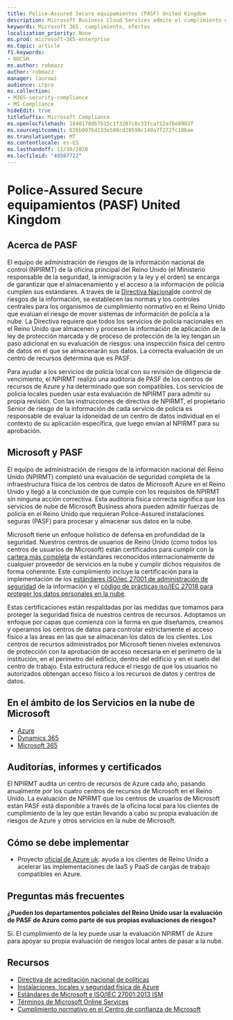 ```yaml
---
title: Police-Assured Secure equipamientos (PASF) United Kingdom
description: Microsoft Business Cloud Services admite el cumplimiento de la ley de Reino Unido que requiere Police-Assured instalaciones seguras para procesar y almacenar sus datos en la nube.
keywords: Microsoft 365, cumplimiento, ofertas
localization_priority: None
ms.prod: microsoft-365-enterprise
ms.topic: article
f1.keywords:
- NOCSH
ms.author: robmazz
author: robmazz
manager: laurawi
audience: itpro
ms.collection:
- M365-security-compliance
- MS-Compliance
hideEdit: true
titleSuffix: Microsoft Compliance
ms.openlocfilehash: 1840178db7b15c1f3207c0c33fcaf12af6e8902f
ms.sourcegitcommit: 626b0076d133e588cd28598c149a7f272fc18bae
ms.translationtype: MT
ms.contentlocale: es-ES
ms.lasthandoff: 11/30/2020
ms.locfileid: "49507722"
---
```

# <a name="police-assured-secure-facilities-pasf-united-kingdom"></a>Police-Assured Secure equipamientos (PASF) United Kingdom

## <a name="about-pasf"></a>Acerca de PASF

El equipo de administración de riesgos de la información nacional de control (NPIRMT) de la oficina principal del Reino Unido (el Ministerio responsable de la seguridad, la inmigración y la ley y el orden) se encarga de garantizar que el almacenamiento y el acceso a la información de policía cumplen sus estándares. A través de la [Directiva Nacional](http://library.college.police.uk/docs/APP-National-Policing-Information-Risk-Management-Policy.pdf)de control de riesgos de la información, se establecen las normas y los controles centrales para los organismos de cumplimiento normativo en el Reino Unido que evalúan el riesgo de mover sistemas de información de policía a la nube. La Directiva requiere que todos los servicios de policía nacionales en el Reino Unido que almacenen y procesen la información de aplicación de la ley de protección marcada y de proceso de protección de la ley tengan un paso adicional en su evaluación de riesgos: una inspección física del centro de datos en el que se almacenarán sus datos. La correcta evaluación de un centro de recursos determina que es PASF.

Para ayudar a los servicios de policía local con su revisión de diligencia de vencimiento, el NPIRMT realizó una auditoría de PASF de los centros de recursos de Azure y ha determinado que son compatibles. Los servicios de policía locales pueden usar esta evaluación de NPIRMT para admitir su propia revisión. Con las instrucciones de directiva de NPIRMT, el propietario Senior de riesgo de la información de cada servicio de policía es responsable de evaluar la idoneidad de un centro de datos individual en el contexto de su aplicación específica, que luego envían al NPIRMT para su aprobación.

## <a name="microsoft-and-pasf"></a>Microsoft y PASF

El equipo de administración de riesgos de la información nacional del Reino Unido (NPIRMT) completó una evaluación de seguridad completa de la infraestructura física de los centros de datos de Microsoft Azure en el Reino Unido y llegó a la conclusión de que cumple con los requisitos de NPIRMT sin ninguna acción correctiva. Esta auditoría física correcta significa que los servicios de nube de Microsoft Business ahora pueden admitir fuerzas de policía en el Reino Unido que requieran Police-Assured instalaciones seguras (PASF) para procesar y almacenar sus datos en la nube.

Microsoft tiene un enfoque holístico de defensa en profundidad de la seguridad. Nuestros centros de usuarios de Reino Unido (como todos los centros de usuarios de Microsoft) están certificados para cumplir con la [cartera más completa](https://azure.microsoft.com/overview/trusted-cloud/) de estándares reconocidos internacionalmente de cualquier proveedor de servicios en la nube y cumplir dichos requisitos de forma coherente. Este cumplimiento incluye la certificación para la implementación de los [estándares ISO/iec 27001 de administración de seguridad](offering-iso-27001.md) de la información y el [código de prácticas iso/IEC 27018 para proteger los datos personales en la nube](offering-iso-27018.md).

Estas certificaciones están respaldadas por las medidas que tomamos para proteger la seguridad física de nuestros centros de recursos. Adoptamos un enfoque por capas que comienza con la forma en que diseñamos, creamos y operamos los centros de datos para controlar estrictamente el acceso físico a las áreas en las que se almacenan los datos de los clientes. Los centros de recursos administrados por Microsoft tienen niveles extensivos de protección con la aprobación de acceso necesaria en el perímetro de la institución, en el perímetro del edificio, dentro del edificio y en el suelo del centro de trabajo. Esta estructura reduce el riesgo de que los usuarios no autorizados obtengan acceso físico a los recursos de datos y centros de datos.

## <a name="microsoft-in-scope-cloud-services"></a>En el ámbito de los Servicios en la nube de Microsoft 

- [Azure](https://gallery.technet.microsoft.com/Overview-of-Azure-c1be3942)
- [Dynamics 365](https://download.microsoft.com/download/E/1/9/E1977163-7A86-4812-AC18-C03ADC958AAF/Microsoft_Dynamics_365_Cloud_Service_Compliance_Datasheet.pdf)
- [Microsoft 365](https://servicetrust.microsoft.com/ViewPage/TrustDocuments?command=Download&downloadType=Document&downloadId=9f756cce-b15d-45a9-94d7-6a583dee4401&docTab=6d000410-c9e9-11e7-9a91-892aae8839ad_Compliance_Guides)

## <a name="audits-reports-and-certificates"></a>Auditorías, informes y certificados

El NPIRMT audita un centro de recursos de Azure cada año, pasando anualmente por los cuatro centros de recursos de Microsoft en el Reino Unido. La evaluación de NPIRMT que los centros de usuarios de Microsoft están PASF está disponible a través de la oficina local para los clientes de cumplimiento de la ley que están llevando a cabo su propia evaluación de riesgos de Azure y otros servicios en la nube de Microsoft.

## <a name="how-to-implement"></a>Cómo se debe implementar

- Proyecto [oficial de Azure uk](https://servicetrust.microsoft.com/ViewPage/UKBlueprints): ayuda a los clientes de Reino Unido a acelerar las implementaciones de IaaS y PaaS de cargas de trabajo compatibles en Azure.

## <a name="frequently-asked-questions"></a>Preguntas más frecuentes

**¿Pueden los departamentos policiales del Reino Unido usar la evaluación de PASF de Azure como parte de sus propias evaluaciones de riesgos?**

Sí. El cumplimiento de la ley puede usar la evaluación NPIRMT de Azure para apoyar su propia evaluación de riesgos local antes de pasar a la nube.

## <a name="resources"></a>Recursos

- [Directiva de acreditación nacional de políticas](http://library.college.police.uk/docs/APP-National-Policing-Accreditation-Policy-2013.pdf)
- [Instalaciones, locales y seguridad física de Azure](https://azure.microsoft.com/blog/azure-layered-approach-to-physical-security/)
- [Estándares de Microsoft e ISO/IEC 27001:2013 ISM](offering-iso-27001.md)
- [Términos de Microsoft Online Services](https://www.microsoftvolumelicensing.com/DocumentSearch.aspx?Mode=3&DocumentTypeId=31)
- [Cumplimiento normativo en el Centro de confianza de Microsoft](https://www.microsoft.com/trust-center/compliance/compliance-overview)
